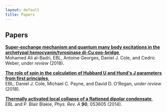```yaml
---
layout: default 
title: Papers
---
```


## Papers

<a href="https://arxiv.org/abs/1811.05739">__Super-exchange mechanism and quantum many body excitations in the archetypal hemocyanin/tyrosinase di-Cu oxo-bridge__,  </a> <br />
Mohamed Ali al-Badri, EBL, Antoine Georges, Daniel J. Cole, and Cedric Weber, *under review* (2018). <a href="https://arxiv.org/abs/1811.05739"><i class="ai ai-arxiv "></i></a>

<a href="https://arxiv.org/abs/1802.09048">__The role of spin in the calculation of Hubbard U and Hund's J parameters from first principles__,  </a> <br />
EBL, Daniel J. Cole, Michael C. Payne, and David D. O'Regan, *under review* (2018). <a href="https://arxiv.org/abs/1802.09048"><i class="ai ai-arxiv "></i></a>

<a href="https://dx.doi.org/10.1103/PhysRevA.90.053605">__Thermally activated local collapse of a flattened dipolar condensate__,</a> <br />
EBL and P. Blair Blakie, *Phys. Rev. A* **90**, 053605 (2014). <a href="https://dx.doi.org/10.1103/PhysRevA.90.053605"><i class="ai ai-doi "></i></a>
